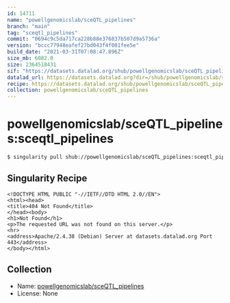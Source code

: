 ```yaml
---
id: 14711
name: "powellgenomicslab/sceQTL_pipelines"
branch: "main"
tag: "sceqtl_pipelines"
commit: "0694c9c5da717ca228b88e376837b507d9a5736a"
version: "bccc77948eafef27bd043f4f081fee5e"
build_date: "2021-03-31T07:08:47.896Z"
size_mb: 6082.0
size: 2364518431
sif: "https://datasets.datalad.org/shub/powellgenomicslab/sceQTL_pipelines/sceqtl_pipelines/2021-03-31-0694c9c5-bccc7794/bccc77948eafef27bd043f4f081fee5e.sif"
datalad_url: https://datasets.datalad.org?dir=/shub/powellgenomicslab/sceQTL_pipelines/sceqtl_pipelines/2021-03-31-0694c9c5-bccc7794/
recipe: https://datasets.datalad.org/shub/powellgenomicslab/sceQTL_pipelines/sceqtl_pipelines/2021-03-31-0694c9c5-bccc7794/Singularity
collection: powellgenomicslab/sceQTL_pipelines
---
```


# powellgenomicslab/sceQTL_pipelines:sceqtl_pipelines

```bash
$ singularity pull shub://powellgenomicslab/sceQTL_pipelines:sceqtl_pipelines
```

## Singularity Recipe

```singularity
<!DOCTYPE HTML PUBLIC "-//IETF//DTD HTML 2.0//EN">
<html><head>
<title>404 Not Found</title>
</head><body>
<h1>Not Found</h1>
<p>The requested URL was not found on this server.</p>
<hr>
<address>Apache/2.4.38 (Debian) Server at datasets.datalad.org Port 443</address>
</body></html>
```

## Collection

 - Name: [powellgenomicslab/sceQTL_pipelines](https://github.com/powellgenomicslab/sceQTL_pipelines)
 - License: None


